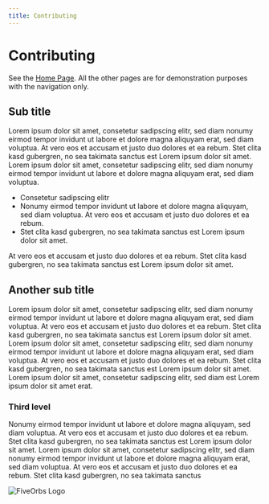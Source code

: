 ```yaml
---
title: Contributing
---
```

# Contributing

See the [Home Page](/). All the other pages are for demonstration purposes
with the navigation only.

## Sub title 

Lorem ipsum dolor sit amet, consetetur sadipscing elitr, sed diam
nonumy eirmod tempor invidunt ut labore et dolore magna aliquyam erat,
sed diam voluptua. At vero eos et accusam et justo duo dolores et ea
rebum. Stet clita kasd gubergren, no sea takimata sanctus est Lorem
ipsum dolor sit amet. Lorem ipsum dolor sit amet, consetetur sadipscing
elitr, sed diam nonumy eirmod tempor invidunt ut labore et dolore magna
aliquyam erat, sed diam voluptua. 

* Consetetur sadipscing elitr
* Nonumy eirmod tempor invidunt ut labore et dolore magna aliquyam,
  sed diam voluptua. At vero eos et accusam et justo duo dolores et ea
  rebum.
* Stet clita kasd gubergren, no sea takimata sanctus est Lorem
  ipsum dolor sit amet.

At vero eos et accusam et justo duo dolores et ea rebum. Stet clita kasd 
gubergren, no sea takimata sanctus est Lorem ipsum dolor sit amet.

## Another sub title

Lorem ipsum dolor sit amet, consetetur sadipscing elitr, sed diam
nonumy eirmod tempor invidunt ut labore et dolore magna aliquyam erat,
sed diam voluptua. At vero eos et accusam et justo duo dolores et ea
rebum. Stet clita kasd gubergren, no sea takimata sanctus est Lorem
ipsum dolor sit amet. Lorem ipsum dolor sit amet, consetetur sadipscing
elitr, sed diam nonumy eirmod tempor invidunt ut labore et dolore magna
aliquyam erat, sed diam voluptua. At vero eos et accusam et justo duo
dolores et ea rebum. Stet clita kasd gubergren, no sea takimata sanctus
est Lorem ipsum dolor sit amet. Lorem ipsum dolor sit amet, consetetur
sadipscing elitr, sed diam est Lorem ipsum dolor sit amet erat.

### Third level

Nonumy eirmod tempor invidunt ut labore et dolore magna aliquyam,
sed diam voluptua. At vero eos et accusam et justo duo dolores et ea
rebum. Stet clita kasd gubergren, no sea takimata sanctus est Lorem
ipsum dolor sit amet. Lorem ipsum dolor sit amet, consetetur sadipscing
elitr, sed diam nonumy eirmod tempor invidunt ut labore et dolore magna
aliquyam erat, sed diam voluptua. At vero eos et accusam et justo duo
dolores et ea rebum. Stet clita kasd gubergren, no sea takimata sanctus

![FiveOrbs Logo](/logo.svg)

